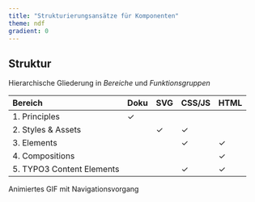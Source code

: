 ```yaml
---
title: "Strukturierungsansätze für Komponenten"
theme: ndf
gradient: 0
---
```

## Struktur

Hierarchische Gliederung in _Bereiche_ und _Funktionsgruppen_

| Bereich                   | Doku | SVG | CSS/JS | HTML |
|:--------------------------|:-----|:----|:-------|:-----|
| 1. Principles             | ✓   |     |        |      |
| 2. Styles & Assets        |      | ✓  | ✓     |      |
| 3. Elements               |      |     | ✓     | ✓   |
| 4. Compositions           |      |     |        | ✓   |
| 5. TYPO3 Content Elements |      |     | ✓     | ✓   |

Animiertes GIF mit Navigationsvorgang
